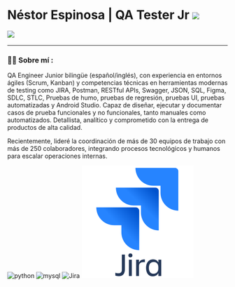 
<h1>
  Néstor Espinosa | QA Tester Jr
  <img decoding="async" src="https://media.giphy.com/media/hvRJCLFzcasrR4ia7z/giphy.gif" width="30px"/>
</h1>

[![](https://img.shields.io/badge/LinkedIn-0077B5?style=for-the-badge&logo=linkedin&logoColor=white)](https://www.linkedin.com/in/nestor-espinosa)

---
 <div id="header" align="left">

### :man_technologist: Sobre mí :

QA Engineer Junior bilingüe (español/inglés), con experiencia en entornos ágiles (Scrum, Kanban) y competencias técnicas en herramientas modernas de testing como JIRA, Postman, RESTful APIs, Swagger, JSON, SQL, Figma,  SDLC, STLC, Pruebas de humo, pruebas de regresión, pruebas UI, pruebas automatizadas y Android Studio. Capaz de diseñar, ejecutar y documentar casos de prueba funcionales y no funcionales, tanto manuales como automatizados. Detallista, analítico y comprometido con la  entrega de productos de alta calidad.

Recientemente, lideré la coordinación de más de 30 equipos de trabajo con más de 250 colaboradores, integrando procesos tecnológicos y humanos para escalar operaciones internas.


<div id="header" align="left">
    <img decoding="async" src="https://img.shields.io/badge/Python-3776AB?style=for-the-badge&logo=python&logoColor=white" alt="python"/>
  </a>
    <img decoding="async" src="https://img.shields.io/badge/MySQL-6DB33F?style=for-the-badge&logo=mysql&logoColor=white" alt="mysql"/>
  </a>
 <img decoding="async" src="https://img.shields.io/badge/Jira-0052CC?style=for-the-badge&logo=jira&logoColor=white" alt="Jira"/>
  </a>
 <img decoding="async" src="https://github.com/devicons/devicon/blob/master/icons/jira/jira-original-wordmark.svg" alt="powerbi"/>
  </a>

</div>

<!--
**NestorEspinosa/NestorEspinosa** is a ✨ _special_ ✨ repository because its `README.md` (this file) appears on your GitHub profile.

Here are some ideas to get you started:

- 🔭 I’m currently working on ...
- 🌱 I’m currently learning ...
- 👯 I’m looking to collaborate on ...
- 🤔 I’m looking for help with ...
- 💬 Ask me about ...
- 📫 How to reach me: ...
- 😄 Pronouns: ...
- ⚡ Fun fact: ...
-->
